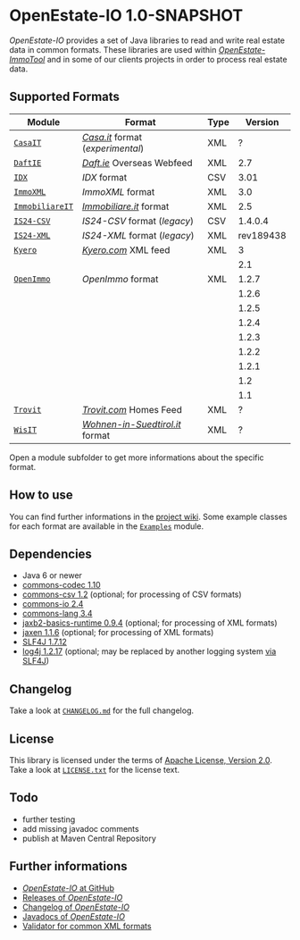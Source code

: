 OpenEstate-IO 1.0-SNAPSHOT
==========================

*OpenEstate-IO* provides a set of Java libraries to read and write real estate
data in common formats. These libraries are used within
[*OpenEstate-ImmoTool*](http://openestate.org/) and in some of our clients
projects in order to process real estate data.


Supported Formats
-----------------

| Module                           | Format                                                           | Type | Version   |
| -------------------------------- | ---------------------------------------------------------------- | ---- | --------- |
| [`CasaIT`](CasaIT)               | [*Casa.it*](http://casa.it) format (*experimental*)              | XML  | ?         |
| [`DaftIE`](DaftIE)               | [*Daft.ie*](http://daft.ie) Overseas Webfeed                     | XML  | 2.7       |
| [`IDX`](IDX)                     | *IDX* format                                                     | CSV  | 3.01      |
| [`ImmoXML`](ImmoXML)             | *ImmoXML* format                                                 | XML  | 3.0       |
| [`ImmobiliareIT`](ImmobiliareIT) | [*Immobiliare.it*](http://immobiliare.it) format                 | XML  | 2.5       |
| [`IS24-CSV`](IS24-CSV)           | *IS24-CSV* format (*legacy*)                                     | CSV  | 1.4.0.4   |
| [`IS24-XML`](IS24-XML)           | *IS24-XML* format (*legacy*)                                     | XML  | rev189438 |
| [`Kyero`](Kyero)                 | [*Kyero.com*](http://kyero.com) XML feed                         | XML  | 3         |
|                                  |                                                                  |      | 2.1       |
| [`OpenImmo`](OpenImmo)           | *OpenImmo* format                                                | XML  | 1.2.7     |
|                                  |                                                                  |      | 1.2.6     |
|                                  |                                                                  |      | 1.2.5     |
|                                  |                                                                  |      | 1.2.4     |
|                                  |                                                                  |      | 1.2.3     |
|                                  |                                                                  |      | 1.2.2     |
|                                  |                                                                  |      | 1.2.1     |
|                                  |                                                                  |      | 1.2       |
|                                  |                                                                  |      | 1.1       |
| [`Trovit`](Trovit)               | [*Trovit.com*](http://trovit.com) Homes Feed                     | XML  | ?         |
| [`WisIT`](WisIT)                 | [*Wohnen-in-Suedtirol.it*](http://wohnen-in-suedtirol.it) format | XML  | ?         |

Open a module subfolder to get more informations about the specific format.


How to use
----------

You can find further informations in the
[project wiki](https://github.com/OpenEstate/OpenEstate-IO/wiki). Some example
classes for each format are available in the [`Examples`](Examples) module.


Dependencies
------------

-   Java 6 or newer
-   [commons-codec 1.10](http://commons.apache.org/proper/commons-codec/)
-   [commons-csv 1.2](http://commons.apache.org/proper/commons-csv/)
    (optional; for processing of CSV formats)
-   [commons-io 2.4](http://commons.apache.org/proper/commons-io/)
-   [commons-lang 3.4](http://commons.apache.org/proper/commons-lang/)
-   [jaxb2-basics-runtime 0.9.4](https://github.com/highsource/jaxb2-basics)
    (optional; for processing of XML formats)
-   [jaxen 1.1.6](http://jaxen.codehaus.org/)
    (optional; for processing of XML formats)
-   [SLF4J 1.7.12](http://www.slf4j.org/)
-   [log4j 1.2.17](http://logging.apache.org/log4j/1.2/)
    (optional; may be replaced by another logging system
    [via SLF4J](http://www.slf4j.org/manual.html))


Changelog
---------

Take a look at [`CHANGELOG.md`](CHANGELOG.md) for the full changelog.


License
-------

This library is licensed under the terms of
[Apache License, Version 2.0](http://www.apache.org/licenses/LICENSE-2.0.html).
Take a look at [`LICENSE.txt`](LICENSE.txt) for the license text.


Todo
----

-   further testing
-   add missing javadoc comments
-   publish at Maven Central Repository


Further informations
--------------------

-   [*OpenEstate-IO* at GitHub](https://github.com/OpenEstate/OpenEstate-IO)
-   [Releases of *OpenEstate-IO*](https://github.com/OpenEstate/OpenEstate-IO/releases)
-   [Changelog of *OpenEstate-IO*](https://github.com/OpenEstate/OpenEstate-IO/blob/develop/CHANGELOG.md)
-   [Javadocs of *OpenEstate-IO*](http://manual.openestate.org/OpenEstate-IO/)
-   [Validator for common XML formats](http://validator.openestate.org/)

